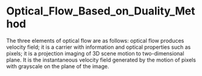 # Optical_Flow_Based_on_Duality_Method
The three elements of optical flow are as follows: optical flow produces velocity field; it is a carrier with information and optical properties such as pixels; it is a projection imaging of 3D scene motion to two-dimensional plane. It is the instantaneous velocity field generated by the motion of pixels with grayscale on the plane of the image.
